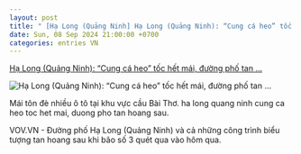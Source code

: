 ```yaml
---
layout: post
title: " [Hạ Long (Quảng Ninh] Hạ Long (Quảng Ninh): “Cung cá heo” tốc hết mái, đường phố tan ..."
date: Sun, 08 Sep 2024 21:00:00 +0700
categories: entries VN
---
```

[Hạ Long (Quảng Ninh): “Cung cá heo” tốc hết mái, đường phố tan ...](https://vov.vn/xa-hoi/ha-long-quang-ninh-cung-ca-heo-toc-het-mai-duong-pho-tan-hoang-sau-bao-so-3-post1119726.vov)

![Hạ Long (Quảng Ninh): “Cung cá heo” tốc hết mái, đường phố tan ...](https://vov-media.emitech.vn/sites/default/files/styles/og_image/public/2024-09/4_20.jpg?v=1725809713)

Mái tôn đè nhiều ô tô tại khu vực cầu Bài Thơ. ha long quang ninh cung ca heo toc het mai, duong pho tan hoang sau.

VOV.VN - Đường phố Hạ Long (Quảng Ninh) và cả những công trình biểu tượng tan hoang sau khi bão số 3 quét qua vào hôm qua.

